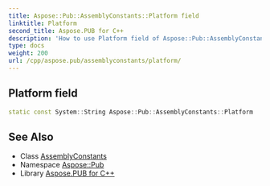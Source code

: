 ```yaml
---
title: Aspose::Pub::AssemblyConstants::Platform field
linktitle: Platform
second_title: Aspose.PUB for C++
description: 'How to use Platform field of Aspose::Pub::AssemblyConstants class in C++.'
type: docs
weight: 200
url: /cpp/aspose.pub/assemblyconstants/platform/
---
```

## Platform field




```cpp
static const System::String Aspose::Pub::AssemblyConstants::Platform
```

## See Also

* Class [AssemblyConstants](../)
* Namespace [Aspose::Pub](../../)
* Library [Aspose.PUB for C++](../../../)
